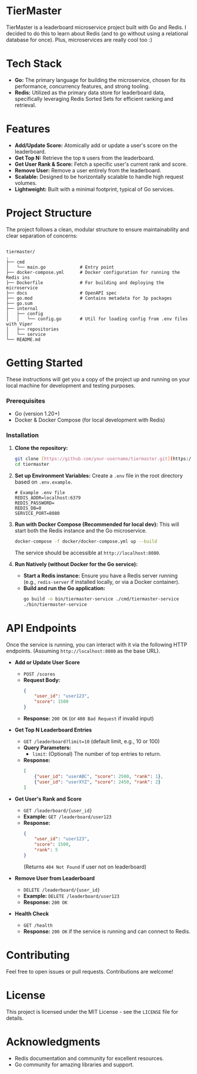 # TierMaster

TierMaster is a leaderboard microservice project built with Go and Redis. I decided to do this to learn about Redis (and to go without using a relational database for once). Plus, microservices are really cool too :)

# Tech Stack
* **Go:** The primary language for building the microservice, chosen for its performance, concurrency features, and strong tooling.
* **Redis:** Utilized as the primary data store for leaderboard data, specifically leveraging Redis Sorted Sets for efficient ranking and retrieval.

# Features

* **Add/Update Score:** Atomically add or update a user's score on the leaderboard.
* **Get Top N:** Retrieve the top `N` users from the leaderboard.
* **Get User Rank & Score:** Fetch a specific user's current rank and score.
* **Remove User:** Remove a user entirely from the leaderboard.
* **Scalable:** Designed to be horizontally scalable to handle high request volumes.
* **Lightweight:** Built with a minimal footprint, typical of Go services.

# Project Structure

The project follows a clean, modular structure to ensure maintainability and clear separation of concerns:

```

tiermaster/
.
├── cmd
│   └── main.go             # Entry point
├── docker-compose.yml      # Docker configuration for running the Redis ins
├── Dockerfile              # For building and deploying the microservice
├── docs                    # OpenAPI spec
├── go.mod                  # Contains metadata for 3p packages                
├── go.sum  
├── internal
│   ├── config
│   │   └── config.go       # Util for loading config from .env files with Viper
│   ├── repositories        
│   └── service
└── README.md

````

# Getting Started

These instructions will get you a copy of the project up and running on your local machine for development and testing purposes.

### Prerequisites

* Go (version 1.20+)
* Docker & Docker Compose (for local development with Redis)

### Installation

1.  **Clone the repository:**
    ```bash
    git clone [https://github.com/your-username/tiermaster.git](https://github.com/your-username/tiermaster.git)
    cd tiermaster
    ```

2.  **Set up Environment Variables:**
    Create a `.env` file in the root directory based on `.env.example`.
    ```dotenv
    # Example .env file
    REDIS_ADDR=localhost:6379
    REDIS_PASSWORD=
    REDIS_DB=0
    SERVICE_PORT=8080
    ```

3.  **Run with Docker Compose (Recommended for local dev):**
    This will start both the Redis instance and the Go microservice.
    ```bash
    docker-compose -f docker/docker-compose.yml up --build
    ```
    The service should be accessible at `http://localhost:8080`.

4.  **Run Natively (without Docker for the Go service):**
    * **Start a Redis instance:** Ensure you have a Redis server running (e.g., `redis-server` if installed locally, or via a Docker container).
    * **Build and run the Go application:**
        ```bash
        go build -o bin/tiermaster-service ./cmd/tiermaster-service
        ./bin/tiermaster-service
        ```

# API Endpoints

Once the service is running, you can interact with it via the following HTTP endpoints. (Assuming `http://localhost:8080` as the base URL).

* **Add or Update User Score**
    * `POST /scores`
    * **Request Body:**
        ```json
        {
            "user_id": "user123",
            "score": 1500
        }
        ```
    * **Response:** `200 OK` (or `400 Bad Request` if invalid input)

* **Get Top N Leaderboard Entries**
    * `GET /leaderboard?limit=10` (default limit, e.g., 10 or 100)
    * **Query Parameters:**
        * `limit`: (Optional) The number of top entries to return.
    * **Response:**
        ```json
        [
            {"user_id": "userABC", "score": 2500, "rank": 1},
            {"user_id": "userXYZ", "score": 2450, "rank": 2}
        ]
        ```

* **Get User's Rank and Score**
    * `GET /leaderboard/{user_id}`
    * **Example:** `GET /leaderboard/user123`
    * **Response:**
        ```json
        {
            "user_id": "user123",
            "score": 1500,
            "rank": 5
        }
        ```
        (Returns `404 Not Found` if user not on leaderboard)

* **Remove User from Leaderboard**
    * `DELETE /leaderboard/{user_id}`
    * **Example:** `DELETE /leaderboard/user123`
    * **Response:** `200 OK`

* **Health Check**
    * `GET /health`
    * **Response:** `200 OK` if the service is running and can connect to Redis.


# Contributing

Feel free to open issues or pull requests. Contributions are welcome\!

# License

This project is licensed under the MIT License - see the `LICENSE` file for details.

# Acknowledgments

  * Redis documentation and community for excellent resources.
  * Go community for amazing libraries and support.


